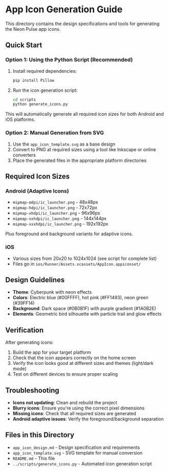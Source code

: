 # App Icon Generation Guide

This directory contains the design specifications and tools for generating the Neon Pulse app icons.

## Quick Start

### Option 1: Using the Python Script (Recommended)

1. Install required dependencies:
   ```bash
   pip install Pillow
   ```

2. Run the icon generation script:
   ```bash
   cd scripts
   python generate_icons.py
   ```

This will automatically generate all required icon sizes for both Android and iOS platforms.

### Option 2: Manual Generation from SVG

1. Use the `app_icon_template.svg` as a base design
2. Convert to PNG at required sizes using a tool like Inkscape or online converters
3. Place the generated files in the appropriate platform directories

## Required Icon Sizes

### Android (Adaptive Icons)
- `mipmap-mdpi/ic_launcher.png` - 48x48px
- `mipmap-hdpi/ic_launcher.png` - 72x72px  
- `mipmap-xhdpi/ic_launcher.png` - 96x96px
- `mipmap-xxhdpi/ic_launcher.png` - 144x144px
- `mipmap-xxxhdpi/ic_launcher.png` - 192x192px

Plus foreground and background variants for adaptive icons.

### iOS
- Various sizes from 20x20 to 1024x1024 (see script for complete list)
- Files go in `ios/Runner/Assets.xcassets/AppIcon.appiconset/`

## Design Guidelines

- **Theme**: Cyberpunk with neon effects
- **Colors**: Electric blue (#00FFFF), hot pink (#FF1493), neon green (#39FF14)
- **Background**: Dark space (#0B0B1F) with purple gradient (#1A0B2E)
- **Elements**: Geometric bird silhouette with particle trail and glow effects

## Verification

After generating icons:

1. Build the app for your target platform
2. Check that the icon appears correctly on the home screen
3. Verify the icon looks good at different sizes and themes (light/dark mode)
4. Test on different devices to ensure proper scaling

## Troubleshooting

- **Icons not updating**: Clean and rebuild the project
- **Blurry icons**: Ensure you're using the correct pixel dimensions
- **Missing icons**: Check that all required sizes are generated
- **Android adaptive issues**: Verify the foreground/background separation

## Files in this Directory

- `app_icon_design.md` - Design specification and requirements
- `app_icon_template.svg` - SVG template for manual conversion
- `README.md` - This file
- `../scripts/generate_icons.py` - Automated icon generation script